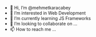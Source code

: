 - 👋 Hi, I’m @mehmetkaracabey
- 👀 I’m interested in Web Development
- 🌱 I’m currently learning JS Frameworks
- 💞️ I’m looking to collaborate on ...
- 📫 How to reach me ...

<!---
mehmetkaracabey/mehmetkaracabey is a ✨ special ✨ repository because its `README.md` (this file) appears on your GitHub profile.
You can click the Preview link to take a look at your changes.
--->
